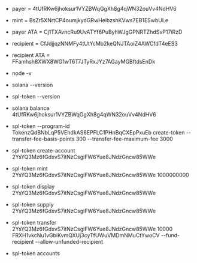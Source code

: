 - payer = 4tUfRKw6jhoksur1VYZBWqGgXh8g4qWN32ouVv4NdHV6
- mint = BsZr5XNrtCP4oumjkydGRwHeibzshKVws7EB1ESwbULe
- payer ATA = Cj1TXAvncRu9UvATYf6PuByhWJgGPNRTZhdSvP17iRzD
- recipient = CfJdjjqzNNMFy4tUtYcMb2keQNJTAoiZ4AWCfdT4eES3
- recipient ATA = FFamhsh8XWX8WG1wT6T7JTyRxJYz7AGayMGBftdsEnDk

- node -v
- solana --version
- spl-token --version
- solana balance 4tUfRKw6jhoksur1VYZBWqGgXh8g4qWN32ouVv4NdHV6

- spl-token --program-id TokenzQdBNbLqP5VEhdkAS6EPFLC1PHnBqCXEpPxuEb create-token --transfer-fee-basis-points 300 --transfer-fee-maximum-fee 3000

- spl-token create-account 2YsYQ3Mz6fGdxvS7itNzCsgiFW6Yue8JNdzGncw85WWe

- spl-token mint 2YsYQ3Mz6fGdxvS7itNzCsgiFW6Yue8JNdzGncw85WWe 1000000000

- spl-token display 2YsYQ3Mz6fGdxvS7itNzCsgiFW6Yue8JNdzGncw85WWe

- spl-token supply 2YsYQ3Mz6fGdxvS7itNzCsgiFW6Yue8JNdzGncw85WWe

- spl-token transfer 2YsYQ3Mz6fGdxvS7itNzCsgiFW6Yue8JNdzGncw85WWe 10000 FRXH1vkcNu1vGbiKvmQXUj3cyTfUWuVMDmNMuCtYwoCV --fund-recipient --allow-unfunded-recipient

- spl-token accounts
